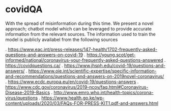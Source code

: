 # covidQA
 With the spread of misinformation during this time. We present a novel approach; chatbot model which can be leveraged to provide accurate information from the relevant sources. The information used to train the model is publicly availabel from the following sources
 
. https://www.eac.int/press-releases/147-health/1702-frequently-asked-questions-and-answers-on-covid-19
. https://young.scot/get-informed/national/coronavirus-your-frequently-asked-questions-answered
. https://covidquestions.ca/
. https://www.jhsph.edu/covid-19/questions-and-answers/
. https://www.oie.int/scientific-expertise/specific-information-and-recommendations/questions-and-answers-on-2019novel-coronavirus/
. https://www.ecdc.europa.eu/en/covid-19/questions-answers
. https://www.cdc.gov/coronavirus/2019-ncov/faq.html#Coronavirus-Disease-2019-Basics
. http://www.emro.who.int/health-topics/corona-virus/questions
. https://www.health.go.ke/wp-content/uploads/2020/03/FAQs-FOR-PRESS-KIT1.pdf-and-answers.html
